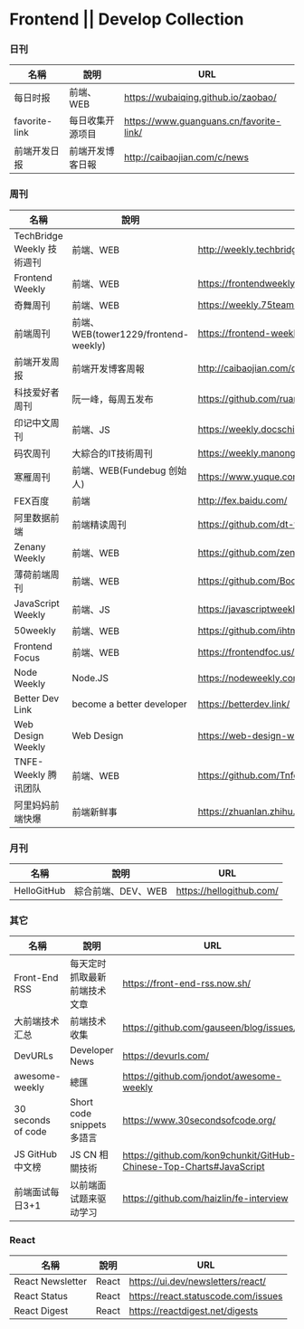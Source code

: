 # Frontend || Develop Collection

### 日刊
|名稱|說明|URL|
|--|--|--|
|每日时报|前端、WEB|https://wubaiqing.github.io/zaobao/|
|favorite-link|每日收集开源项目|https://www.guanguans.cn/favorite-link/|
|前端开发日报|前端开发博客日報|http://caibaojian.com/c/news|
### 周刊
|名稱|說明|URL|
|--|--|--|
|TechBridge Weekly 技術週刊|前端、WEB|http://weekly.techbridge.cc/|
|Frontend Weekly|前端、WEB|https://frontendweekly.co/|
|奇舞周刊|前端、WEB|https://weekly.75team.com/|
|前端周刊|前端、WEB(tower1229/frontend-weekly)|https://frontend-weekly.com/|
|前端开发周报|前端开发博客周報|http://caibaojian.com/c/weekly|
|科技爱好者周刊|阮一峰，每周五发布|https://github.com/ruanyf/weekly|
|印记中文周刊|前端、JS|https://weekly.docschina.org/javascript/|
|码农周刊|大綜合的IT技術周刊|https://weekly.manong.io/issues/|
|寒雁周刊|前端、WEB(Fundebug 创始人)|https://www.yuque.com/kiwenlau/hanyan_weekly|
|FEX百度|前端|http://fex.baidu.com/|
|阿里数据前端|前端精读周刊|https://github.com/dt-fe/weekly|
|Zenany Weekly|前端、WEB|https://github.com/zenany/weekly|
|薄荷前端周刊|前端、WEB|https://github.com/BooheeFE/weekly|
|JavaScript Weekly|前端、JS|https://javascriptweekly.com/issues|
|50weekly|前端、WEB|https://github.com/ihtml5/50weekly|
|Frontend Focus|前端、WEB|https://frontendfoc.us/issues/449|
|Node Weekly|Node.JS|https://nodeweekly.com/issues|
|Better Dev Link|become a better developer|https://betterdev.link/|
|Web Design Weekly|Web Design|https://web-design-weekly.com/|
|TNFE-Weekly 腾讯团队|前端、WEB|https://github.com/Tnfe/TNFE-Weekly|
|阿里妈妈前端快爆|前端新鲜事|https://zhuanlan.zhihu.com/mm-fe|

### 月刊
|名稱|說明|URL|
|--|--|--|
|HelloGitHub|綜合前端、DEV、WEB|https://hellogithub.com/|

### 其它
|名稱|說明|URL|
|--|--|--|
|Front-End RSS|每天定时抓取最新前端技术文章|https://front-end-rss.now.sh/|
|大前端技术汇总|前端技术收集|https://github.com/gauseen/blog/issues/4|
|DevURLs|Developer News|https://devurls.com/|
|awesome-weekly|總匯|https://github.com/jondot/awesome-weekly|
|30 seconds of code|Short code snippets 多語言|https://www.30secondsofcode.org/|
|JS GitHub 中文榜|JS CN 相關技術|https://github.com/kon9chunkit/GitHub-Chinese-Top-Charts#JavaScript|
|前端面试每日3+1|以前端面试题来驱动学习|https://github.com/haizlin/fe-interview|

### React
|名稱|說明|URL|
|--|--|--|
|React Newsletter|React|https://ui.dev/newsletters/react/|
|React Status|React|https://react.statuscode.com/issues|
|React Digest|React|https://reactdigest.net/digests|
